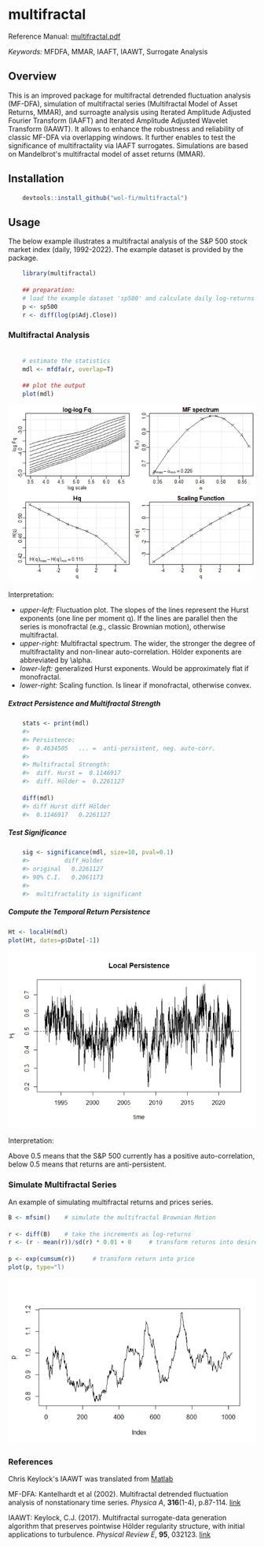 # multifractal

Reference Manual: [multifractal.pdf](multifractal.pdf)

*Keywords:* MFDFA, MMAR, IAAFT, IAAWT, Surrogate Analysis

## Overview

This is an improved package for multifractal detrended fluctuation analysis (MF-DFA), simulation of multifractal series (Multifractal Model of Asset Returns, MMAR), and surroagte analysis using Iterated Amplitude Adjusted Fourier Transform (IAAFT) and Iterated Amplitude Adjusted Wavelet Transform (IAAWT). It allows to enhance the robustness and reliability of classic MF-DFA via overlapping windows. It further enables to test the significance of multifractality via IAAFT surrogates. Simulations are based on Mandelbrot's multifractal model of asset returns (MMAR).

## Installation

``` r
    devtools::install_github("wol-fi/multifractal")
```

## Usage

The below example illustrates a multifractal analysis of the S&P 500 stock market index (daily, 1992-2022). The example dataset is provided by the package.

``` r
    library(multifractal)

    ## preparation:
    # load the example dataset 'sp500' and calculate daily log-returns
    p <- sp500
    r <- diff(log(p$Adj.Close)) 
```

### Multifractal Analysis
``` r
    
    # estimate the statistics
    mdl <- mfdfa(r, overlap=T)

    ## plot the output
    plot(mdl)
```
![](fig1.png)

Interpretation:
* *upper-left:* Fluctuation plot. The slopes of the lines represent the Hurst exponents (one line per moment q). If the lines are parallel then the series is monofractal (e.g., classic Brownian motion), otherwise multifractal. 
* *upper-right:* Multifractal spectrum. The wider, the stronger the degree of multifractality and non-linear auto-correlation. Hölder exponents are abbreviated by \alpha.
* *lower-left:* generalized Hurst exponents. Would be approximately flat if monofractal.
* *lower-right:* Scaling function. Is linear if monofractal, otherwise convex. 
    
##### Extract Persistence and Multifractal Strength
``` r
    stats <- print(mdl)
    #> 
    #> Persistence: 
    #>  0.4634505   ... =  anti-persistent, neg. auto-corr. 
    #> 
    #> Multifractal Strength:
    #>  diff. Hurst =  0.1146917 
    #>  diff. Hölder =  0.2261127
    
    diff(mdl)
    #> diff Hurst diff Hölder 
    #>  0.1146917   0.2261127 
```
##### Test Significance
``` r
    sig <- significance(mdl, size=10, pval=0.1)
    #>          diff_Holder
    #> original   0.2261127
    #> 90% C.I.   0.2061173
    #> 
    #>  multifractality is significant
```


##### Compute the Temporal Return Persistence

``` r
Ht <- localH(mdl)
plot(Ht, dates=p$Date[-1])
```
![](fig2.png)

Interpretation:

Above 0.5 means that the S&P 500 currently has a positive auto-correlation, below 0.5 means that returns are anti-persistent.

### Simulate Multifractal Series

An example of simulating multifractal returns and prices series.

``` r
B <- mfsim()    # simulate the multifractal Brownian Motion

r <- diff(B)    # take the increments as log-returns
r <- (r - mean(r))/sd(r) * 0.01 + 0     # transform returns into desired mean and standard deviation

p <- exp(cumsum(r))     # transform return into price
plot(p, type="l)

```
![](fig3.png)

### References
Chris Keylock's IAAWT was translated from [Matlab](https://ch.mathworks.com/matlabcentral/fileexchange/62382-iterated-amplitude-adjusted-wavelet-transform-iaawt-for-time-series-randomisation)

MF-DFA:
Kantelhardt et al (2002). Multifractal detrended fluctuation analysis of nonstationary time series. *Physica A*, **316**(1-4), p.87-114. [link](https://doi.org/10.1016/S0378-4371(02)01383-3)

IAAWT: 
Keylock, C.J. (2017). Multifractal surrogate-data generation algorithm that preserves pointwise Hölder regularity structure, with initial applications to turbulence. *Physical Review E*, **95**, 032123. [link](https://doi.org/10.1103/PhysRevE.95.032123)
